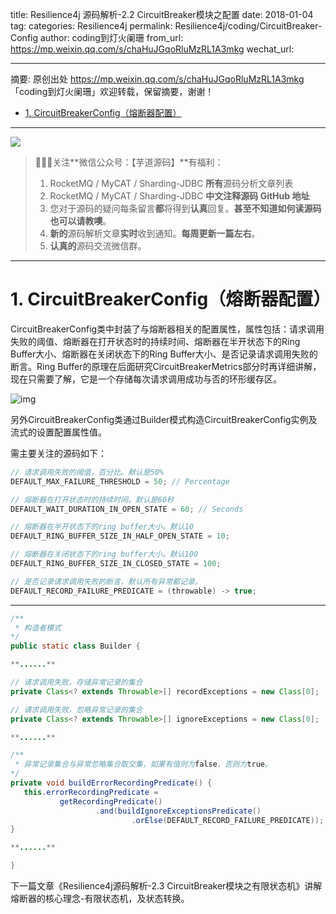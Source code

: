 title: Resilience4j 源码解析-2.2 CircuitBreaker模块之配置
date: 2018-01-04
tag: 
categories: Resilience4j
permalink: Resilience4j/coding/CircuitBreaker-Config
author: coding到灯火阑珊
from_url: https://mp.weixin.qq.com/s/chaHuJGqoRluMzRL1A3mkg
wechat_url: 

-------

摘要: 原创出处 https://mp.weixin.qq.com/s/chaHuJGqoRluMzRL1A3mkg 「coding到灯火阑珊」欢迎转载，保留摘要，谢谢！

- [1. CircuitBreakerConfig（熔断器配置）](http://www.iocoder.cn/Resilience4j/coding/CircuitBreaker-Config/)

-------

![](http://www.iocoder.cn/images/common/wechat_mp_2017_07_31.jpg)

> 🙂🙂🙂关注**微信公众号：【芋道源码】**有福利：
> 1. RocketMQ / MyCAT / Sharding-JDBC **所有**源码分析文章列表
> 2. RocketMQ / MyCAT / Sharding-JDBC **中文注释源码 GitHub 地址**
> 3. 您对于源码的疑问每条留言**都**将得到**认真**回复。**甚至不知道如何读源码也可以请教噢**。
> 4. **新的**源码解析文章**实时**收到通知。**每周更新一篇左右**。
> 5. **认真的**源码交流微信群。

-------

# 1. CircuitBreakerConfig（熔断器配置）

CircuitBreakerConfig类中封装了与熔断器相关的配置属性，属性包括：请求调用失败的阈值、熔断器在打开状态时的持续时间、熔断器在半开状态下的Ring Buffer大小、熔断器在关闭状态下的Ring Buffer大小、是否记录请求调用失败的断言。Ring Buffer的原理在后面研究CircuitBreakerMetrics部分时再详细讲解，现在只需要了解，它是一个存储每次请求调用成功与否的环形缓存区。

![img](http://static.iocoder.cn/5e42ffda6824c4707ab0a0cb77698e58)


另外CircuitBreakerConfig类通过Builder模式构造CircuitBreakerConfig实例及流式的设置配置属性值。

需主要关注的源码如下：


```Java
// 请求调用失败的阈值，百分比。默认是50%
DEFAULT_MAX_FAILURE_THRESHOLD = 50; // Percentage

// 熔断器在打开状态时的持续时间。默认是60秒
DEFAULT_WAIT_DURATION_IN_OPEN_STATE = 60; // Seconds

// 熔断器在半开状态下的ring buffer大小。默认10
DEFAULT_RING_BUFFER_SIZE_IN_HALF_OPEN_STATE = 10;

// 熔断器在关闭状态下的ring buffer大小。默认100
DEFAULT_RING_BUFFER_SIZE_IN_CLOSED_STATE = 100;

// 是否记录请求调用失败的断言，默认所有异常都记录。
DEFAULT_RECORD_FAILURE_PREDICATE = (throwable) -> true;
```


------

```Java
/**
 * 构造者模式
*/
public static class Builder {

**......**

// 请求调用失败，存储异常记录的集合
private Class<? extends Throwable>[] recordExceptions = new Class[0];

// 请求调用失败，忽略异常记录的集合
private Class<? extends Throwable>[] ignoreExceptions = new Class[0];

**......**

/**
 * 异常记录集合与异常忽略集合取交集，如果有值则为false，否则为true。
*/
private void buildErrorRecordingPredicate() {
   this.errorRecordingPredicate =
​           getRecordingPredicate()
​                   .and(buildIgnoreExceptionsPredicate()
​                           .orElse(DEFAULT_RECORD_FAILURE_PREDICATE));
}

**......**

}
```


下一篇文章《Resilience4j源码解析-2.3 CircuitBreaker模块之有限状态机》讲解熔断器的核心理念-有限状态机，及状态转换。

